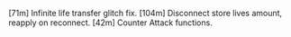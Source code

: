[71m]  Infinite life transfer glitch fix.
[104m] Disconnect store lives amount, reapply on reconnect.
[42m]  Counter Attack functions. 
